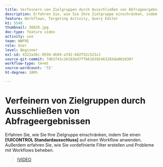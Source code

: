 ```yaml
---
title: Verfeinern von Zielgruppen durch Ausschließen von Abfrageergebnissen
description: Erfahren Sie, wie Sie Ihre Zielgruppe einschränken, indem Sie einen Standardausschluss auf einen Workflow anwenden. Außerdem erfahren Sie, wie Sie vordefinierte Filter erstellen und Probleme mit Workflows beheben.
feature: Workflows, Targeting Activity, Query Editor
kt: 5548
thumbnail: 36826.jpg
doc-type: feature video
activity: use
team: WWFRE
role: User
level: Beginner
exl-id: 4322a36c-9550-4b94-a742-b02f52c523c2
source-git-commit: 7d63f43c26182bd7ffb618392463283da0b3d307
workflow-type: tm+mt
source-wordcount: '72'
ht-degree: 100%

---
```


# Verfeinern von Zielgruppen durch Ausschließen von Abfrageergebnissen

Erfahren Sie, wie Sie Ihre Zielgruppe einschränken, indem Sie einen **[!UICONTROL Standardausschluss]** auf einen Workflow anwenden. Außerdem erfahren Sie, wie Sie vordefinierte Filter erstellen und Probleme mit Workflows beheben.

>[!VIDEO](https://video.tv.adobe.com/v/36826?quality=12)
